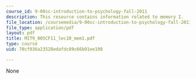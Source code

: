```yaml
---
course_id: 9-00sc-introduction-to-psychology-fall-2011
description: This resource contains information related to memory I.
file_location: /coursemedia/9-00sc-introduction-to-psychology-fall-2011/70cf036a23528edafdc89c66b91ee198_MIT9_00SCF11_lec10_mem1.pdf
file_type: application/pdf
layout: pdf
title: MIT9_00SCF11_lec10_mem1.pdf
type: course
uid: 70cf036a23528edafdc89c66b91ee198

---
```

None